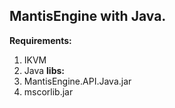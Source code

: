 ## MantisEngine with Java.

**Requirements:**
1. IKVM
2. Java
 **libs:**
3. MantisEngine.API.Java.jar
4. mscorlib.jar
